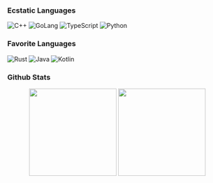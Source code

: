 
### Ecstatic Languages

![C++](https://img.shields.io/badge/C%2b%2b-00599C?style=flat-square&logo=c%2b%2b&logoColor=ffffff)
![GoLang](https://img.shields.io/badge/GoLang-00ADD8?style=flat-square&logo=go&logoColor=ffffff)
![TypeScript](https://img.shields.io/badge/Typescript-007ACC?style=flat-square&logo=TypeScript&logoColor=ffffff)
![Python](https://img.shields.io/badge/Python-3776AB?style=flat-square&logo=Python&logoColor=ffffff)

### Favorite Languages

![Rust](https://img.shields.io/badge/Rust-000000?style=flat-square&logo=rust&logoColor=ffffff)
![Java](https://img.shields.io/badge/Java-007396?style=flat-square&logo=java&logoColor=ffffff)
![Kotlin](https://img.shields.io/badge/Kotlin-0095D5?style=flat-square&logo=Kotlin&logoColor=ffffff)

### Github Stats

<p align="center">
    <img height="200" src="https://github-readme-stats.vercel.app/api?username=sakurafisch&show_icons=true">
    <img height="200" src="https://github-readme-stats.vercel.app/api/top-langs/?username=sakurafisch&langs_count=8&layout=compact&hide=less,objective-c,powershell,html,css,javascript,cmake,shell,ruby,batchfile,starlark,assembly,makefile,dockerfile,c"
</p>



